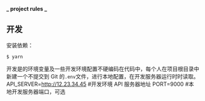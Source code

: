 **_ project rules _**

## 开发

安装依赖：

    $ yarn

开发是的环境变量及一些开发环境配置不硬编码在代码中，每个人在项目根目录中新建一个不提交到 Git 的`.env`文件，进行本地配置，在开发服务器运行时时读取。
    API_SERVER=http://12.23.34.45 #开发环境 API 服务器地址
    PORT=9000 #本地开发服务器端口，可选
